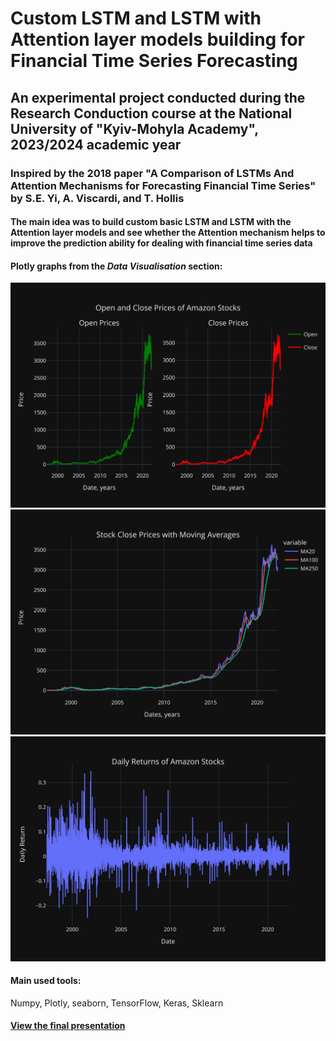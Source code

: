 # Custom LSTM and LSTM with Attention layer models building for Financial Time Series Forecasting
## An experimental project conducted during the Research Conduction course at the National University of "Kyiv-Mohyla Academy", 2023/2024 academic year
### Inspired by the 2018 paper "A Comparison of LSTMs And Attention Mechanisms for Forecasting Financial Time Series" by S.E. Yi, A. Viscardi, and T. Hollis
#### The main idea was to build custom basic LSTM and LSTM with the Attention layer models and see whether the Attention mechanism helps to improve the prediction ability for dealing with financial time series data

#### Plotly graphs from the *Data Visualisation* section:
![Open and Close Prices of Amazon Stocks](https://github.com/mverbytska/Custom-LSTM-with-Attention-for-FTS/blob/main/docs/open_and_close.svg)
![Stock Close Prices with Moving Averages](https://github.com/mverbytska/Custom-LSTM-with-Attention-for-FTS/blob/main/docs/moving_avgs.svg)
![Daily Returns of Amazon Stocks](https://github.com/mverbytska/Custom-LSTM-with-Attention-for-FTS/blob/main/docs/daily_return.svg)

#### Main used tools: 
Numpy, Plotly, seaborn, TensorFlow, Keras, Sklearn

#### [View the final presentation](https://www.canva.com/design/DAGHFXqkpqU/yyPqbUtHY0WfAcqz7WjSLg/view?utm_content=DAGHFXqkpqU&utm_campaign=designshare&utm_medium=link&utm_source=editor)

